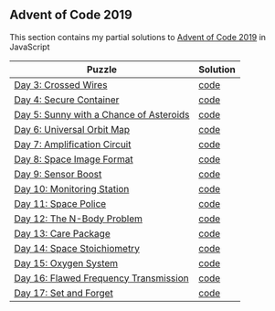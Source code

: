 ## Advent of Code 2019
This section contains my partial solutions to [Advent of Code 2019](https://adventofcode.com/2019) in JavaScript

| Puzzle | Solution |
|--|--|
| [Day 3: Crossed Wires](https://adventofcode.com/2019/day/3) | [code](AOC-Day3.js) |
| [Day 4: Secure Container](https://adventofcode.com/2019/day/4) | [code](AOC-Day4.js) |
| [Day 5: Sunny with a Chance of Asteroids](https://adventofcode.com/2019/day/5) | [code](AOC-Day5.js) |
| [Day 6: Universal Orbit Map](https://adventofcode.com/2019/day/6) | [code](AOC-Day6.py) |
| [Day 7: Amplification Circuit](https://adventofcode.com/2019/day/7) | [code](AOC-Day7.js) |
| [Day 8: Space Image Format](https://adventofcode.com/2019/day/8) | [code](AOC-Day8.js) |
| [Day 9: Sensor Boost](https://adventofcode.com/2019/day/9) | [code](AOC-Day9.js) |
| [Day 10: Monitoring Station](https://adventofcode.com/2019/day/10) | [code](AOC-Day10.js) |
| [Day 11: Space Police](https://adventofcode.com/2019/day/11) | [code](AOC-Day11.js) |
| [Day 12: The N-Body Problem](https://adventofcode.com/2019/day/12) | [code](AOC-Day12.js) |
| [Day 13: Care Package](https://adventofcode.com/2019/day/13) | [code](AOC-Day13.js) |
| [Day 14: Space Stoichiometry](https://adventofcode.com/2019/day/14) | [code](AOC-Day14.js) |
| [Day 15: Oxygen System](https://adventofcode.com/2019/day/15) | [code](AOC-Day15.js) |
| [Day 16: Flawed Frequency Transmission](https://adventofcode.com/2019/day/16) | [code](AOC-Day16.js) |
| [Day 17: Set and Forget](https://adventofcode.com/2019/day/17) | [code](AOC-Day17.js) |
